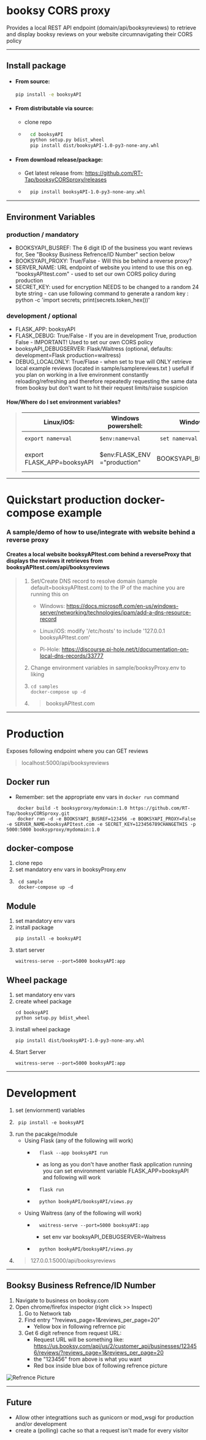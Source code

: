 # booksy CORS proxy 
Provides a local REST API endpoint (domain/api/booksyreviews) to retrieve and display booksy reviews on your website circumnavigating their CORS policy

---
## Install package
- #### From source:
    ```bash
    pip install -e booksyAPI
    ```
- #### From distributable via source:
    - clone repo
    - ```bash
        cd booksyAPI
        python setup.py bdist_wheel
        pip install dist/booksyAPI-1.0-py3-none-any.whl
        ```
- #### From download release/package: 
    - Get latest release from: https://github.com/RT-Tap/booksyCORSproxy/releases
    - ```bash
        pip install booksyAPI-1.0-py3-none-any.whl
        ```  

---

## Environment Variables
### production / mandatory
- BOOKSYAPI_BUSREF:  The 6 digit ID of the business you want reviews for, See "Booksy Business Refrence/ID Number" section below
- BOOKSYAPI_PROXY: True/False - Will this be behind a reverse proxy?
- SERVER_NAME:  URL endpoint of website you intend to use this on eg. "booksyAPItest.com" - used to set our own CORS policy during production
- SECRET_KEY: used for encryption NEEDS to be changed to a random 24 byte string - can use following command to generate a random key : python -c 'import secrets; print(secrets.token_hex())'

### development / optional
- FLASK_APP: booksyAPI
- FLASK_DEBUG: True/False - If you are in development True, production False - IMPORTANT! Used to set our own CORS policy
- booksyAPI_DEBUGSERVER: Flask/Waitress (optional, defaults: development=Flask production=waitress)
- DEBUG_LOCALONLY: True/Flase - when set to true will ONLY retrieve local example reviews (located in sample/samplereviews.txt ) usefull if you plan on working in a live environment constantly reloading/refreshing and therefore repeatedly requesting the same data from booksy but don't want to hit their request limits/raise suspicion

#### How/Where do I set environment variables?
>|  Linux/iOS: |  Windows powershell: |   Windows cmd: |  (ana)conda: |  Docker: |
>|---|---|---|---|---|
>|```export name=val```|    ```$env:name=val``` | ``` set name=val``` | ```conda env config vars set NAME='val'``` | name=val |
>|  export FLASK_APP=booksyAPI |  $env:FLASK_ENV ="production" |  BOOKSYAPI_BUSREF=463431 |  conda env config vars set FLASK_APP='booksyAPI'|  booksyProxy.env  |


---
# Quickstart production docker-compose example 
### A sample/demo of how to use/integrate with website behind a reverse proxy
#### Creates a local website booksyAPItest.com behind a reverseProxy that displays the reviews it retrieves from booksyAPItest.com/api/booksyreviews

> 1. Set/Create DNS record to resolve domain (sample default=booksyAPItest.com) to the IP of the machine you are running this on 
>    - Windows: https://docs.microsoft.com/en-us/windows-server/networking/technologies/ipam/add-a-dns-resource-record  
>
>    - Linux/iOS: modify '/etc/hosts' to include '127.0.0.1    booksyAPItest.com'  
>
>    - Pi-Hole: https://discourse.pi-hole.net/t/documentation-on-local-dns-records/33777
>2. Change environment variables in sample/booksyProxy.env to liking
>3.  
>    ```
>    cd samples
>    docker-compose up -d 
>    ```
>4. > booksyAPItest.com

---

# Production
Exposes following endpoint where you can GET reviews
> localhost:5000/api/booksyreviews
## Docker run
- Remember: set the appropriate env vars in `docker run` command
```
    docker build -t booksyproxy/mydomain:1.0 https://github.com/RT-Tap/booksyCORSproxy.git
    docker run -d -e BOOKSYAPI_BUSREF=123456 -e BOOKSYAPI_PROXY=False -e SERVER_NAME=booksyAPItest.com -e SECRET_KEY=123456789CHANGETHIS -p 5000:5000 booksyproxy/mydomain:1.0
```
### 

## docker-compose
1. clone repo
2. set mandatory env vars in booksyProxy.env
3. ``` 
    cd sample 
    docker-compose up -d  
    ```  

## Module
1. set mandatory env vars 
2. install package
    ```
    pip install -e booksyAPI
    ```
3. start server
    ```
    waitress-serve --port=5000 booksyAPI:app 
    ```
## Wheel package
1. set mandatory env vars 
1. create wheel package
    ```
    cd booksyAPI
    python setup.py bdist_wheel
    ```
3. install wheel package
    ```
    pip install dist/booksyAPI-1.0-py3-none-any.whl
    ```
3. Start Server
    ```
    waitress-serve --port=5000 booksyAPI:app
    ```

---
# Development
1. set (enviornment) variables
2. ``` 
    pip install -e booksyAPI
    ```
3. run the pacakge/module
    - Using Flask (any of the following will work)
        - ```
            flask --app booksyAPI run 
            ```
            - as long as you don't have another flask application running you can set environment variable FLASK_APP=booksyAPI and following will work    
        - ```
            flask run 
            ```
        - ```
            python bookyAPI/booksyAPI/views.py
            ```
    - Using Waitress (any of the following will work)
        - ```
            waitress-serve --port=5000 booksyAPI:app 
            ```  
            - set env var booksyAPI_DEBUGSERVER=Waitress
        - ```
            python bookyAPI/booksyAPI/views.py
            ```
4. > 127.0.0.1:5000/api/booksyreviews

---

## Booksy Business Refrence/ID Number 
1. Navigate to business on booksy.com
2. Open chrome/firefox inspector (right click >> Inspect)
    1. Go to Network tab
    2. Find entry "?reviews_page=1&reviews_per_page=20" 
        - Yellow box in following refrernce pic
    3. Get 6 digit refrence from request URL: 
        - Request URL will be something like: https://us.booksy.com/api/us/2/customer_api/businesses/123456/reviews/?reviews_page=1&reviews_per_page=20
        - the "123456" from above is what you want
        - Red box inside blue box of following refrence picture

![Refrence Picture](https://github.com/RT-Tap/booksyCORSproxy/raw/main/sample/ex-site/booksy-business-pic.png "Refrence Picture to what your looking for")


---

## Future 
- Allow other integrattions such as gunicorn or mod_wsgi for production and/or development
- create a (polling) cache so that a request  isn't made for every visitor 
